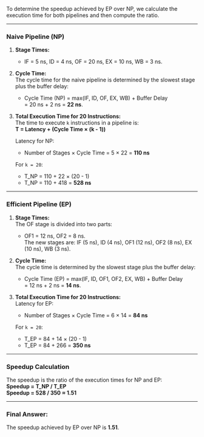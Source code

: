 To determine the speedup achieved by EP over NP, we calculate the execution time for both pipelines and then compute the ratio.

---

### Naive Pipeline (NP)
1. **Stage Times:**  
   - IF = 5 ns, ID = 4 ns, OF = 20 ns, EX = 10 ns, WB = 3 ns.

2. **Cycle Time:**  
   The cycle time for the naive pipeline is determined by the slowest stage plus the buffer delay:
   - Cycle Time (NP) = max(IF, ID, OF, EX, WB) + Buffer Delay  
     = 20 ns + 2 ns = **22 ns**.

3. **Total Execution Time for 20 Instructions:**  
   The time to execute `k` instructions in a pipeline is:  
   **T = Latency + (Cycle Time × (k - 1))**  

   Latency for NP:  
   - Number of Stages × Cycle Time = 5 × 22 = **110 ns**  

   For `k = 20`:  
   - T_NP = 110 + 22 × (20 - 1)  
   - T_NP = 110 + 418 = **528 ns**

---

### Efficient Pipeline (EP)
1. **Stage Times:**  
   The OF stage is divided into two parts:  
   - OF1 = 12 ns, OF2 = 8 ns.  
   The new stages are: IF (5 ns), ID (4 ns), OF1 (12 ns), OF2 (8 ns), EX (10 ns), WB (3 ns).

2. **Cycle Time:**  
   The cycle time is determined by the slowest stage plus the buffer delay:  
   - Cycle Time (EP) = max(IF, ID, OF1, OF2, EX, WB) + Buffer Delay  
     = 12 ns + 2 ns = **14 ns**.

3. **Total Execution Time for 20 Instructions:**  
   Latency for EP:  
   - Number of Stages × Cycle Time = 6 × 14 = **84 ns**  

   For `k = 20`:  
   - T_EP = 84 + 14 × (20 - 1)  
   - T_EP = 84 + 266 = **350 ns**

---

### Speedup Calculation
The speedup is the ratio of the execution times for NP and EP:  
**Speedup = T_NP / T_EP**  
**Speedup = 528 / 350 ≈ 1.51**

---

### Final Answer:
The speedup achieved by EP over NP is **1.51**.

